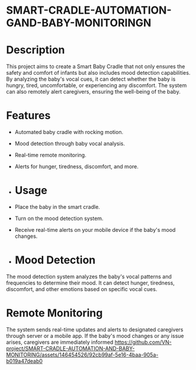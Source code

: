 # SMART-CRADLE-AUTOMATION-GAND-BABY-MONITORINGN
# Description
This project aims to create a Smart Baby Cradle that not only ensures the safety and comfort of infants but also includes mood detection capabilities. By analyzing the baby's vocal cues, it can detect whether the baby is hungry, tired, uncomfortable, or experiencing any discomfort. The system can also remotely alert caregivers, ensuring the well-being of the baby.

# Features
- Automated baby cradle with rocking motion.
- Mood detection through baby vocal analysis.
- Real-time remote monitoring.
- Alerts for hunger, tiredness, discomfort, and more.

- # Usage
- Place the baby in the smart cradle.
- Turn on the mood detection system.
- Receive real-time alerts on your mobile device if the baby's mood changes.

- # Mood Detection
The mood detection system analyzes the baby's vocal patterns and frequencies to determine their mood. It can detect hunger, tiredness, discomfort, and other emotions based on specific vocal cues.

# Remote Monitoring
The system sends real-time updates and alerts to designated caregivers through server or a mobile app. If the baby's mood changes or any issue arises, caregivers are immediately informed
https://github.com/VN-project/SMART-CRADLE-AUTOMATION-AND-BABY-MONITORING/assets/146454526/92cb99af-5e16-4baa-905a-b019a47deab0

